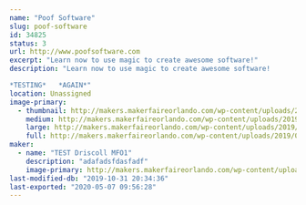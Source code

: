 ```yaml
---
name: "Poof Software"
slug: poof-software
id: 34825
status: 3
url: http://www.poofsoftware.com
excerpt: "Learn now to use magic to create awesome software!"
description: "Learn now to use magic to create awesome software!

*TESTING*   *AGAIN*"
location: Unassigned
image-primary:
  - thumbnail: http://makers.makerfaireorlando.com/wp-content/uploads/2019/07/Poof2-150x150.jpg
    medium: http://makers.makerfaireorlando.com/wp-content/uploads/2019/07/Poof2-300x288.jpg
    large: http://makers.makerfaireorlando.com/wp-content/uploads/2019/07/Poof2-1024x983.jpg
    full: http://makers.makerfaireorlando.com/wp-content/uploads/2019/07/Poof2.jpg
maker:
  - name: "TEST Driscoll MFO1"
    description: "adafadsfdasfadf"
    image-primary: http://makers.makerfaireorlando.com/wp-content/uploads/2019/07/Poof-1024x710.jpg
last-modified-db: "2019-10-31 20:34:36"
last-exported: "2020-05-07 09:56:28"
---
```

